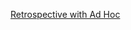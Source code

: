 [Retrospective with Ad Hoc](https://funretro.github.io/distributed/#afc5849b-8b2f-43fa-b5ab-4170387c1d32)
